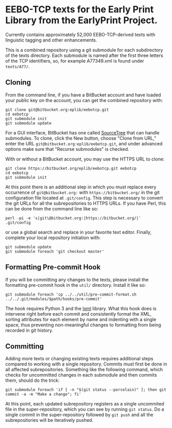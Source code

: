 # EEBO-TCP texts for the Early Print Library from the EarlyPrint Project.

Currently contains approximately 52,000 EEBO-TCP-derived texts with linguistic
tagging and other enhancements.

This is a combined repository using a git submodule for each subdirectory of the texts
directory.  Each submodule is named after the first three letters of the TCP
identifiers, so, for example A77349.xml is found under `texts/A77/`.

## Cloning

From the command line, if you have a BitBucket account and have loaded your public key
on the account, you can get the combined repository with:

    git clone git@bitbucket.org:eplib/eebotcp.git
    cd eebotcp
    git submodule init
    git submodule update

For a GUI interface, BitBucket has one called
[SourceTree](https://www.sourcetreeapp.com) that can handle submodules.  To
clone, click the New button, choose "Clone from URL," enter the URL
`git@bitbucket.org:eplib/eebotcp.git`, and under advanced options make
sure that "Recurse submodules" is checked.

With or without a BitBucket account, you may use the HTTPS URL to clone:

    git clone https://bitbucket.org/eplib/eebotcp.git eebotcp
    cd eebotcp
    git submodule init

At this point there is an additional step in which you must replace every
occurrence of `git@bitbucket.org:` with `https://bitbucket.org/` in the git
configuration file located at `.git/config`.  This step is necessary to convert the
git URLs for all the subrepositories to HTTPS URLs.  If you have Perl, this can be
done from the command line like so:

    perl -pi -e 's|git\@bitbucket.org:|https://bitbucket.org/|' .git/config 

or use a global search and replace in your favorite text editor.  Finally,
complete your local repository initiation with:

    git submodule update
    git submodule foreach 'git checkout master'

## Formatting Pre-commit Hook

If you will be committing any changes to the texts, please install the formatting
pre-commit hook in the `util/` directory.  Install it like so:

    git submodule foreach 'cp ../../util/pre-commit-format.sh ../../.git/modules/$path/hooks/pre-commit'

The hook requires Python 3 and the [lxml](https://lxml.de) library.  What this
hook does is intervene right before each commit and consistently format the
XML, sorting attributes for each element by name and indenting with a single
space, thus preventing non-meaningful changes to formatting from being recorded
in git history.

## Committing

Adding more texts or changing existing texts requires additional steps
compared to working with a single repository.  Commits must first be done in
all affected subrepositories.  Something like the following command, which
checks for uncommitted changes in each submodule and then commits them, should
do the trick:

    git submodule foreach 'if [ -n "$(git status --porcelain)" ]; then git commit -a -m "Make a change"; fi'

At this point, each updated subrepository registers as a single uncommited
file in the super-repository, which you can see by running `git status`. Do a
single commit in the super-repository followed by `git push` and all the
subrepositories will be iteratively pushed.
